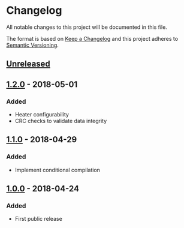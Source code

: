 # Changelog
All notable changes to this project will be documented in this file.

The format is based on [Keep a Changelog](http://keepachangelog.com/en/1.0.0/)
and this project adheres to [Semantic Versioning](http://semver.org/spec/v2.0.0.html).

## [Unreleased]

## [1.2.0] - 2018-05-01
### Added
- Heater configurability
- CRC checks to validate data integrity

## [1.1.0] - 2018-04-29
### Added
- Implement conditional compilation

## [1.0.0] - 2018-04-24
### Added
- First public release

[Unreleased]: https://github.com/particleflux/Si7021/compare/1.2.0...HEAD
[1.2.0]: https://github.com/particleflux/Si7021/compare/1.1.0...1.2.0
[1.1.0]: https://github.com/particleflux/Si7021/compare/1.0.0...1.1.0
[1.0.0]: https://github.com/particleflux/Si7021/compare/0.9.0...1.0.0
